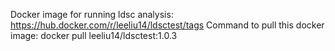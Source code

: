 Docker image for running ldsc analysis:
https://hub.docker.com/r/leeliu14/ldsctest/tags
Command to pull this docker image: docker pull leeliu14/ldsctest:1.0.3
